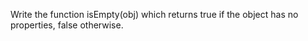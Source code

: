 Write the function isEmpty(obj) which returns true if the object has no properties, false otherwise.